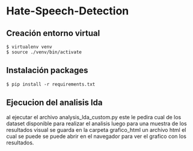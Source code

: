 # Hate-Speech-Detection

## Creación entorno virtual

```
$ virtualenv venv
$ source ./venv/bin/activate
```

## Instalación packages

```
$ pip install -r requirements.txt
```

## Ejecucion del analisis lda


al ejecutar el archivo analysis_lda_custom.py este le pedira cual de los dataset disponible para realizar el analisis 
luego para una muestra de los resultados visual se guarda en la carpeta grafico_html un archivo html el cual se puede
se puede abrir en el navegador para ver el grafico con los resultados.

